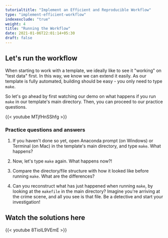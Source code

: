 ```yaml
---
tutorialtitle: "Implement an Efficient and Reproducible Workflow"
type: "implement-efficient-workflow"
indexexclude: "true"
weight: 4
title: "Running the Workflow"
date: 2021-01-06T22:01:14+05:30
draft: false
---
```


## Let's run the workflow

When starting to work with a template, we ideally like to see it "working" on "test data" first. In this way, we know we can extend it easily. As our template is fully automated, building should be easy - you only need to type `make`.

So let's go ahead by first watching our demo on what happens if you run `make` in our template's main directory. Then, you can proceed to our practice questions.

{{< youtube MTjfHnSShfg >}}

### Practice questions and answers

1) If you haven't done so yet, open Anaconda prompt (on Windows) or Terminal (on Mac) in the template's main directory, and type `make`. What happens?

2) Now, let's type `make` again. What happens now?!

3) Compare the directory/file structure with how it looked like before running `make`. What are the differences?

4) Can you reconstruct what has just happened when running `make`, by looking at the `makefile` in the main directory? Imagine you're arriving at the crime scene, and all you see is that file. Be a detective and start your investigation!

## Watch the solutions here

{{< youtube 8TioIL9VEmE >}}
